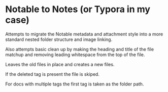 # Notable to Notes (or Typora in my case)

Attempts to migrate the Notable metadata and attachment style into a more standard nested folder structure and image linking.

Also attempts basic clean up by making the heading and title of the file matchup and removing leading whitespace from the top of the file.

Leaves the old files in place and creates a new files.

If the deleted tag is present the file is skiped.

For docs with multiple tags the first tag is taken as the folder path.